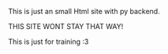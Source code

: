 This is just an small Html site with py backend.

THIS SITE WONT STAY THAT WAY!

This is just for training :3
